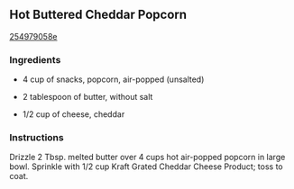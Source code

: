 ## Hot Buttered Cheddar Popcorn

[254979058e](http://www.kraftrecipes.com/recipes/hot-buttered-cheddar-popcorn-88068.aspx)

### Ingredients

 - 4 cup of snacks, popcorn, air-popped (unsalted)

 - 2 tablespoon of butter, without salt

 - 1/2 cup of cheese, cheddar

### Instructions

Drizzle 2 Tbsp. melted butter over 4 cups hot air-popped popcorn in large bowl. Sprinkle with 1/2 cup Kraft Grated Cheddar Cheese Product; toss to coat.